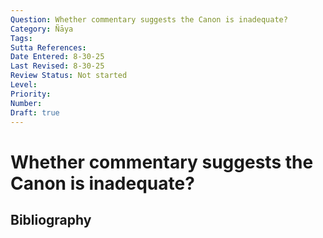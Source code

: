 ```yaml
---
Question: Whether commentary suggests the Canon is inadequate?
Category: Ñāya
Tags: 
Sutta References: 
Date Entered: 8-30-25
Last Revised: 8-30-25
Review Status: Not started
Level: 
Priority: 
Number: 
Draft: true
---
```


# Whether commentary suggests the Canon is inadequate?

## Bibliography

<!-- 

Notes:



 -->